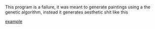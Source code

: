 This program is a failure, it was meant to generate paintings using a the genetic algorithm, instead it generates aesthetic shit like this

[example](./1.png)
